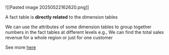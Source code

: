![[Pasted image 20250522162620.png]]

A fact table is **directly related** to the dimension tables

We can use the attributes of some dimension tables to group together numbers in the fact tables at different levels e.g., We can find the total sales revenue for a whole region or just for one customer

See more [here](https://learn.microsoft.com/en-us/power-bi/guidance/star-schema)